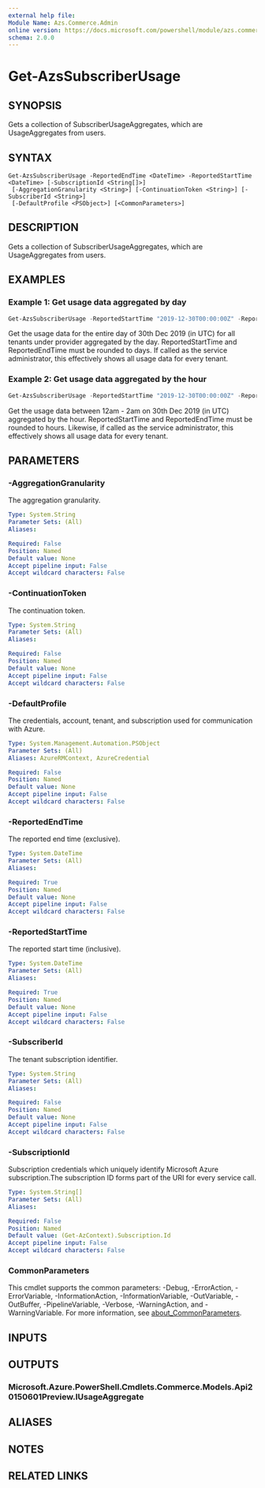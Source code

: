 ```yaml
---
external help file:
Module Name: Azs.Commerce.Admin
online version: https://docs.microsoft.com/powershell/module/azs.commerce.admin/get-azssubscriberusage
schema: 2.0.0
---
```


# Get-AzsSubscriberUsage

## SYNOPSIS
Gets a collection of SubscriberUsageAggregates, which are UsageAggregates from users.

## SYNTAX

```
Get-AzsSubscriberUsage -ReportedEndTime <DateTime> -ReportedStartTime <DateTime> [-SubscriptionId <String[]>]
 [-AggregationGranularity <String>] [-ContinuationToken <String>] [-SubscriberId <String>]
 [-DefaultProfile <PSObject>] [<CommonParameters>]
```

## DESCRIPTION
Gets a collection of SubscriberUsageAggregates, which are UsageAggregates from users.

## EXAMPLES

### Example 1: Get usage data aggregated by day
```powershell
Get-AzsSubscriberUsage -ReportedStartTime "2019-12-30T00:00:00Z" -ReportedEndTime "2019-12-31T00:00:00Z" -AggregationGranularity Daily
```

Get the usage data for the entire day of 30th Dec 2019 (in UTC) for all tenants under provider aggregated by the day.
ReportedStartTime and ReportedEndTime must be rounded to days.
If called as the service administrator, this effectively shows all usage data for every tenant.

### Example 2: Get usage data aggregated by the hour
```powershell
Get-AzsSubscriberUsage -ReportedStartTime "2019-12-30T00:00:00Z" -ReportedEndTime "2019-12-30T02:00:00Z" -AggregationGranularity Hourly
```

Get the usage data between  12am - 2am on 30th Dec 2019 (in UTC) aggregated by the hour.
ReportedStartTime and ReportedEndTime must be rounded to hours.
Likewise, if called as the service administrator, this effectively shows all usage data for every tenant.

## PARAMETERS

### -AggregationGranularity
The aggregation granularity.

```yaml
Type: System.String
Parameter Sets: (All)
Aliases:

Required: False
Position: Named
Default value: None
Accept pipeline input: False
Accept wildcard characters: False

```

### -ContinuationToken
The continuation token.

```yaml
Type: System.String
Parameter Sets: (All)
Aliases:

Required: False
Position: Named
Default value: None
Accept pipeline input: False
Accept wildcard characters: False

```

### -DefaultProfile
The credentials, account, tenant, and subscription used for communication with Azure.

```yaml
Type: System.Management.Automation.PSObject
Parameter Sets: (All)
Aliases: AzureRMContext, AzureCredential

Required: False
Position: Named
Default value: None
Accept pipeline input: False
Accept wildcard characters: False

```

### -ReportedEndTime
The reported end time (exclusive).

```yaml
Type: System.DateTime
Parameter Sets: (All)
Aliases:

Required: True
Position: Named
Default value: None
Accept pipeline input: False
Accept wildcard characters: False

```

### -ReportedStartTime
The reported start time (inclusive).

```yaml
Type: System.DateTime
Parameter Sets: (All)
Aliases:

Required: True
Position: Named
Default value: None
Accept pipeline input: False
Accept wildcard characters: False

```

### -SubscriberId
The tenant subscription identifier.

```yaml
Type: System.String
Parameter Sets: (All)
Aliases:

Required: False
Position: Named
Default value: None
Accept pipeline input: False
Accept wildcard characters: False

```

### -SubscriptionId
Subscription credentials which uniquely identify Microsoft Azure subscription.The subscription ID forms part of the URI for every service call.

```yaml
Type: System.String[]
Parameter Sets: (All)
Aliases:

Required: False
Position: Named
Default value: (Get-AzContext).Subscription.Id
Accept pipeline input: False
Accept wildcard characters: False

```

### CommonParameters
This cmdlet supports the common parameters: -Debug, -ErrorAction, -ErrorVariable, -InformationAction, -InformationVariable, -OutVariable, -OutBuffer, -PipelineVariable, -Verbose, -WarningAction, and -WarningVariable. For more information, see [about_CommonParameters](http://go.microsoft.com/fwlink/?LinkID=113216).

## INPUTS

## OUTPUTS

### Microsoft.Azure.PowerShell.Cmdlets.Commerce.Models.Api20150601Preview.IUsageAggregate

## ALIASES

## NOTES

## RELATED LINKS

